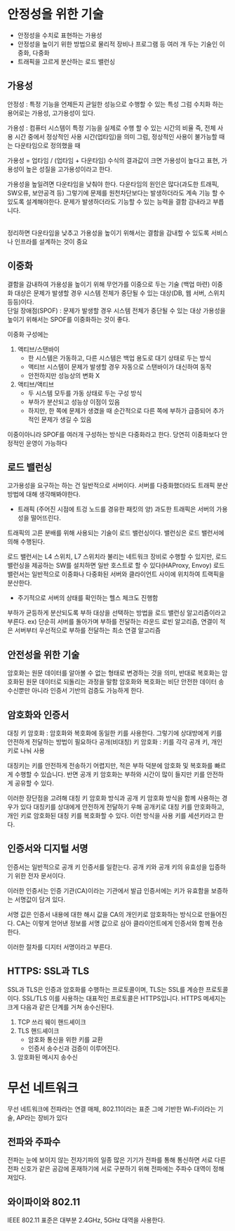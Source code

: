 # 안정성을 위한 기술

- 안정성을 수치로 표현하는 가용성
- 안정성을 높이기 위한 방법으로 물리적 장비나 프로그램 등 여러 개 두는 기술인 이중화, 다중화
- 트래픽을 고르게 분산하는 로드 밸런싱

## 가용성

안정성 : 특정 기능을 언제든지 균일한 성능으로 수행할 수 있는 특성
그럼 수치화 하는 용어로는 가용성, 고가용성이 있다.

가용성 : 컴퓨터 시스템이 특정 기능을 실제로 수행 할 수 있는 시간의 비율 즉, 전체 사용 시간 중에서 정상적인 사용 시간(업타임)을 의미
그럼, 정상적인 사용이 불가능할 때는 다운타임으로 정의했을 때

가용성 = 업타임 / (업타임 + 다운타임)
수식의 결과값이 크면 가용성이 높다고 표현, 가용성이 높은 성질을 고가용성이라고 한다.

가용성을 높일려면 다운타임을 낮춰야 한다.
다운타임의 원인은 많다(과도한 트래픽, SW오류, 보안공격 등)
그렇기에 문제를 원천차단보다는 발생하더라도 계속 기능 할 수 있도록 설계해야한다.
문제가 발생하더라도 기능할 수 있는 능력을 결함 감내라고 부릅니다.

</br>
정리하면 다운타임을 낮추고 가용성을 높이기 위해서는 결함을 감내할 수 있도록 서비스나 인프라를 설계하는 것이 중요

## 이중화

결함을 감내하여 가용성을 높이기 위해 무언가를 이중으로 두는 기술 (백업 마련)
이중화 대상은 문제가 발생할 경우 시스템 전체가 중단될 수 있는 대상(DB, 웹 서버, 스위치 등등)이다.
</br>
단일 장애점(SPOF) : 문제가 발생할 경우 시스템 전체가 중단될 수 있는 대상
가용성을 높이기 위해서는 SPOF를 이중화하는 것이 좋다.

이중화 구성에는

1. 액티브/스탠바이
   - 한 시스템은 가동하고, 다른 시스템은 백업 용도로 대기 상태로 두는 방식
   - 액티브 시스템이 문제가 발생할 경우 자동으로 스탠바이가 대신하여 동작
   - 안전하지만 성능상의 변화 X
2. 액티브/액티브
   - 두 시스템 모두를 가동 상태로 두는 구성 방식
   - 부하가 분산되고 성능상 이점이 있음
   - 하지만, 한 쪽에 문제가 생겼을 때 순간적으로 다른 쪽에 부하가 급증되어 추가적인 문제가 생길 수 있음

이중이아니라 SPOF를 여러개 구성하는 방식은 다중화라고 한다.
당연히 이중화보다 안정적인 운영이 가능하다

## 로드 밸런싱

고가용성을 요구하는 하는 건 일반적으로 서버이다.
서버를 다중화했더라도 트래픽 분산 방법에 대해 생각해봐야한다.

- 트래픽 (주어진 시점에 트겅 노드를 경유한 패킷의 양)
  과도한 트래픽은 서버의 가용성을 떨어뜨린다.

트래픽의 고른 분배를 위해 사용되는 기술이 로드 밸런싱이다.
밸런싱은 로드 밸런서에 의해 수행된다.

로드 밸런서는 L4 스위치, L7 스위치라 불리는 네트워크 장비로 수행할 수 있지만, 로드 밸런싱을 제공하는 SW를 설치하면 일반 호스트로 할 수 있다(HAProxy, Envoy)
로드 밸런서는 일반적으로 이중화나 다중화된 서버와 클라이언트 사이에 위치하여 트랙픽을 분산한다.

- 주기적으로 서버의 상태를 확인하는 헬스 체크도 진행함

부하가 균등하게 분산되도록 부하 대상을 선택하는 방법을 로드 밸런싱 알고리즘이라고 부른다.
ex) 단순히 서버를 돌아가며 부하를 전달하는 라운드 로빈 알고리즘, 연결이 적은 서버부터 우선적으로 부하를 전달하는 최소 연결 알고리즘

## 안전성을 위한 기술

암호화는 원문 데이터를 알아볼 수 없는 형태로 변경하는 것을 의미, 반대로 복호화는 암호화된 원문 데이터로 되돌리는 과정을 말함
암호화와 복호화는 비단 안전한 데이터 송수신뿐만 아니라 인증서 기반의 검증도 가능하게 한다.

## 암호화와 인증서

대칭 키 암호화 : 암호화와 복호화에 동일한 키를 사용한다. 그렇기에 상대방에게 키를 안전하게 전달하는 방법이 필요하다
공개(비대칭) 키 암호화 : 키를 각각 공개 키, 개인 키로 나눠 사용

대칭키는 키를 안전하게 전송하기 어렵지만, 적은 부하 덕분에 암호화 및 복호화를 빠르게 수행할 수 있습니다. 반면 공개 키 암호화는 부하와 시간이 많이 들지만 키를 안전하게 공유할 수 있다.

이러한 장단점을 고려해 대칭 키 암호화 방식과 공개 키 암호화 방식을 함께 사용하는 경우가 있다
대칭키를 상대에게 안전하게 전달하기 우해 공개키로 대칭 키를 안호화하고, 개인 키로 암호화된 대칭 키를 복호화할 수 있다. 이런 방식을 사용 키를 세션키라고 한다.

## 인증서와 디지털 서명

인증서는 일반적으로 공개 키 인증서를 일컫는다.
공개 키와 공개 키의 유효성을 입증하기 위한 전자 문서이다.

이러한 인증서는 인증 기관(CA)이라는 기관에서 발급
인증서에는 키가 유효함을 보증하는 서명값이 담겨 있다.

서명 값은 인증서 내용에 대한 해시 값을 CA의 개인키로 암호화하는 방식으로 만들어진다.
CA는 이렇게 얻어낸 정보를 서명 값으로 삼아 클라이언트에게 인증서와 함께 전송한다.

이러한 절차를 디지터 서명이라고 부른다.

## HTTPS: SSL과 TLS

SSL과 TLS은 인증과 암호화를 수행하는 프로토콜이며, TLS는 SSL를 계승한 프로토콜이다.
SSL/TLS 이를 사용하는 대표적인 프로토콜은 HTTPS입니다.
HTTPS 메세지는 크게 다음과 같은 단계를 거쳐 송수신된다.

1. TCP 쓰리 웨이 핸드셰이크
2. TLS 핸드셰이크
   - 암호화 통신을 위한 키를 교환
   - 인증서 송수신과 검증이 이루어진다.
3. 암호화된 메시지 송수신

# 무선 네트워크

무선 네트워크에 전파라는 연결 매체, 802.11이라는 표준 그에 기반한 Wi-Fi이라는 기술, AP라는 장비가 있다

## 전파와 주파수

전파는 눈에 보이지 않는 전자기파의 일종
많은 기기가 전파를 통해 통신하면 서로 다른 전파 신호가 같은 공감에 혼재하기에 서로 구분하기 위해 전파에는 주파수 대역이 정해져있다.

## 와이파이와 802.11

IEEE 802.11 표준은 대부분 2.4GHz, 5GHz 대역을 사용한다.
